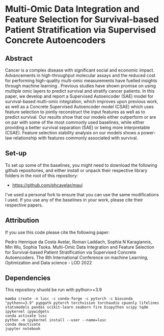 # Multi-Omic Data Integration and Feature Selection for Survival-based Patient Stratification via Supervised Concrete Autoencoders

## Abstract
Cancer is a complex disease with significant social and economic impact. Advancements in high-throughput molecular assays and the reduced cost for performing high-quality multi-omic measurements have fuelled insights through machine learning . Previous studies have shown promise on using multiple omic layers to predict survival and stratify cancer patients. In this paper, we develop and report a Supervised Autoencoder (SAE) model for survival-based multi-omic integration, which improves upon previous work, as well as a Concrete Supervised Autoencoder model (CSAE) which uses feature selection to jointly reconstruct the input features as well as to predict survival. Our results show that our models either outperform or are on par with some of the most commonly used baselines, while either providing a better survival separation (SAE) or being more interpretable (CSAE). Feature selection stability analysis on our models shows a power-law relationship with features commonly associated with survival.

## Set-up

To set up some of the baselines, you might need to download the following github repositories, and either install or unpack their respective library folders in the root of this repository:
* https://github.com/phcavelar/maui

I've used a personal fork to ensure that you can use the same modifications I used. If you use any of the baselines in your work, please cite their respective papers.

## Attribution

If you use this code please cite the following paper:

Pedro Henrique da Costa Avelar, Roman Laddach, Sophia N Karagiannis, Min Wu, Sophia Tsoka. Multi-Omic Data Integration and Feature Selection for Survival-based Patient Stratification via Supervised Concrete Autoencoders. The 8th International Conference on machine Learning, Optimization and Data science - LOD 2022

## Dependencies

This repository shuold be run with python>=3.9

```
mamba create -n lusc -c conda-forge -c pytorch -c bioconda "python>=3.9" pypgatk pytorch torchvision torchaudio cpuonly lifelines statsmodels pandas scikit-learn seaborn fire biopython scipy tqdm ipykernel ipywidgets
conda activate lusc
python -m ipykernel install --user --name=lusc
conda deactivate
jupyter notebook
```

